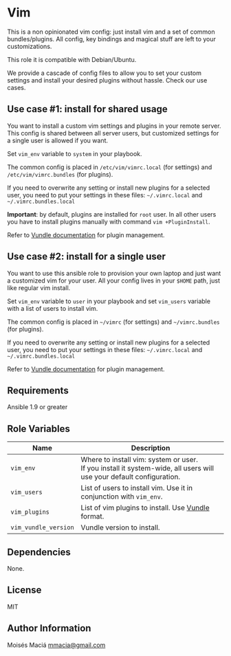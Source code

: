 # Vim

  This is a non opinionated vim config: just install vim and a set of common bundles/plugins. All config, key bindings
  and magical stuff are left to your customizations.
  
  This role it is compatible with Debian/Ubuntu.
  
  We provide a cascade of config files to allow you to set your custom settings and install your desired plugins without
  hassle. Check our use cases.


## Use case #1: install for shared usage
  
  You want to install a custom vim settings and plugins in your remote server. This config is shared between all server
  users, but customized settings for a single user is allowed if you want.

  Set `vim_env` variable to `system` in your playbook.

  The common config is placed in `/etc/vim/vimrc.local` (for settings) and `/etc/vim/vimrc.bundles` (for plugins).

  If you need to overwrite any setting or install new plugins for a selected user, you need to put your settings in 
  these files: `~/.vimrc.local` and `~/.vimrc.bundles.local`

  **Important**: by default, plugins are installed for `root` user. In all other users you have to install plugins
  manually with command `vim +PluginInstall`.

  Refer to [Vundle documentation](https://github.com/VundleVim/Vundle.vim) for plugin management.


## Use case #2: install for a single user

  You want to use this ansible role to provision your own laptop and just want a customized vim for your user. All your
  config lives in your `$HOME` path, just like regular vim install.

  Set `vim_env` variable to `user` in your playbook and set `vim_users` variable with a list of users to install vim.

  The common config is placed in `~/vimrc` (for settings) and `~/vimrc.bundles` (for plugins).

  If you need to overwrite any setting or install new plugins for a selected user, you need to put your settings in 
  these files: `~/.vimrc.local` and `~/.vimrc.bundles.local`

  Refer to [Vundle documentation](https://github.com/VundleVim/Vundle.vim) for plugin management.


## Requirements

  Ansible  1.9 or greater

## Role Variables

| Name                 | Description |
| ----                 | ----------- |
| `vim_env`            | Where to install vim: system or user.<br/> If you install it system-wide, all users will use your default configuration. |
| `vim_users`          | List of users to install vim. Use it in conjunction with `vim_env`. |
| `vim_plugins`        | List of vim plugins to install. Use [Vundle](https://github.com/gmarik/Vundle.vim) format. |
| `vim_vundle_version` | Vundle version to install. |

## Dependencies

  None.

## License

  MIT

## Author Information

  Moisés Maciá <mmacia@gmail.com>
